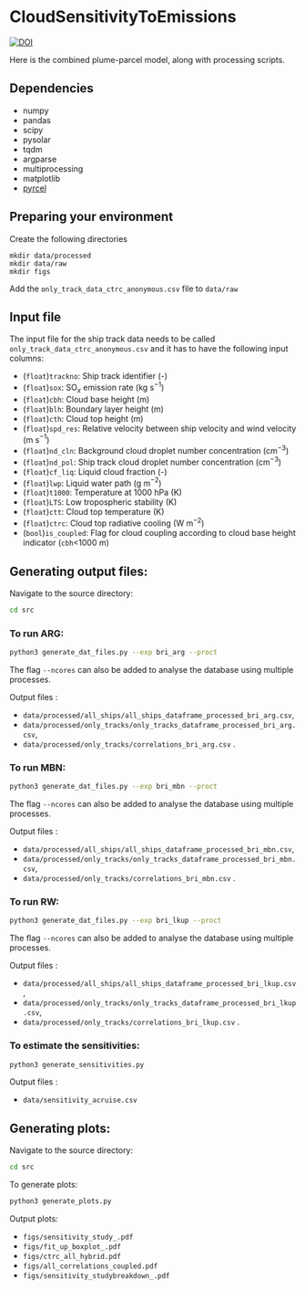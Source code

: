 # CloudSensitivityToEmissions
[![DOI](https://zenodo.org/badge/717182360.svg)](https://zenodo.org/doi/10.5281/zenodo.10276889)

Here is the combined plume-parcel model, along with processing scripts.

## Dependencies

- numpy
- pandas
- scipy
- pysolar
- tqdm
- argparse
- multiprocessing
- matplotlib
- [pyrcel](https://github.com/darothen/pyrcel)

## Preparing your environment
Create the following directories
```
mkdir data/processed
mkdir data/raw
mkdir figs
```

Add the `only_track_data_ctrc_anonymous.csv` file to `data/raw`

## Input file

The input file for the ship track data needs to be called `only_track_data_ctrc_anonymous.csv` and it has to have the following input columns:

- (`float`)`trackno`: Ship track identifier (-)
- (`float`)`sox`: SO$`_x`$ emission rate (kg s$`^{-1}`$)
- (`float`)`cbh`: Cloud base height (m)
- (`float`)`blh`: Boundary layer height (m)
- (`float`)`cth`: Cloud top height (m)
- (`float`)`spd_res`: Relative velocity between ship velocity and wind velocity (m s$`^{-1}`$)
- (`float`)`nd_cln`: Background cloud droplet number concentration (cm$`^{-3}`$)
- (`float`)`nd_pol`: Ship track cloud droplet number concentration (cm$`^{-3}`$)
- (`float`)`cf_liq`: Liquid cloud fraction (-)
- (`float`)`lwp`: Liquid water path (g m$`^{-2}`$)
- (`float`)`t1000`: Temperature at 1000 hPa (K)
- (`float`)`LTS`: Low tropospheric stability (K)
- (`float`)`ctt`: Cloud top temperature (K)
- (`float`)`ctrc`: Cloud top radiative cooling (W m$`^{-2}`$)
- (`bool`)`is_coupled`: Flag for cloud coupling according to cloud base height indicator (`cbh`<1000 m)

## Generating output files:

Navigate to the source directory:
```bash
cd src
```

### To run ARG:
```bash
python3 generate_dat_files.py --exp bri_arg --proct
```
The flag `--ncores` can also be added to analyse the database using multiple processes.

Output files : 
- `data/processed/all_ships/all_ships_dataframe_processed_bri_arg.csv`, 
- `data/processed/only_tracks/only_tracks_dataframe_processed_bri_arg.csv`,
- `data/processed/only_tracks/correlations_bri_arg.csv` .

### To run MBN:
```bash
python3 generate_dat_files.py --exp bri_mbn --proct
```
The flag `--ncores` can also be added to analyse the database using multiple processes.

Output files : 
- `data/processed/all_ships/all_ships_dataframe_processed_bri_mbn.csv`, 
- `data/processed/only_tracks/only_tracks_dataframe_processed_bri_mbn.csv`,
- `data/processed/only_tracks/correlations_bri_mbn.csv` .

### To run RW:
```bash
python3 generate_dat_files.py --exp bri_lkup --proct
```
The flag `--ncores` can also be added to analyse the database using multiple processes.

Output files : 
- `data/processed/all_ships/all_ships_dataframe_processed_bri_lkup.csv`, 
- `data/processed/only_tracks/only_tracks_dataframe_processed_bri_lkup.csv`,
- `data/processed/only_tracks/correlations_bri_lkup.csv` .

### To estimate the sensitivities:
```bash
python3 generate_sensitivities.py
```
Output files : 
- `data/sensitivity_acruise.csv`

## Generating plots:

Navigate to the source directory:
```bash
cd src
```
To generate plots:
```bash
python3 generate_plots.py
```

Output plots:
- `figs/sensitivity_study_.pdf`
- `figs/fit_up_boxplot_.pdf`
- `figs/ctrc_all_hybrid.pdf`
- `figs/all_correlations_coupled.pdf`
- `figs/sensitivity_studybreakdown_.pdf`






